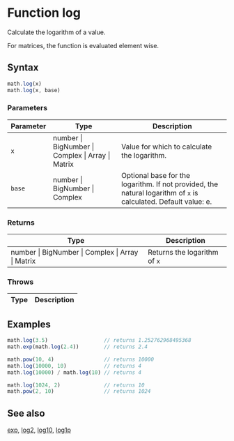 <!-- Note: This file is automatically generated from source code comments. Changes made in this file will be overridden. -->

# Function log

Calculate the logarithm of a value.

For matrices, the function is evaluated element wise.


## Syntax

```js
math.log(x)
math.log(x, base)
```

### Parameters

Parameter | Type | Description
--------- | ---- | -----------
`x` | number &#124; BigNumber &#124; Complex &#124; Array &#124; Matrix |  Value for which to calculate the logarithm.
`base` | number &#124; BigNumber &#124; Complex |  Optional base for the logarithm. If not provided, the natural logarithm of `x` is calculated. Default value: e.

### Returns

Type | Description
---- | -----------
number &#124; BigNumber &#124; Complex &#124; Array &#124; Matrix |  Returns the logarithm of `x`


### Throws

Type | Description
---- | -----------


## Examples

```js
math.log(3.5)                  // returns 1.252762968495368
math.exp(math.log(2.4))        // returns 2.4

math.pow(10, 4)                // returns 10000
math.log(10000, 10)            // returns 4
math.log(10000) / math.log(10) // returns 4

math.log(1024, 2)              // returns 10
math.pow(2, 10)                // returns 1024
```


## See also

[exp](exp.md),
[log2](log2.md),
[log10](log10.md),
[log1p](log1p.md)
